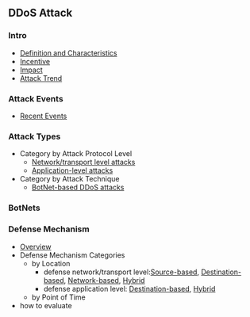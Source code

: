 DDoS Attack
---


### Intro
- [Definition and Characteristics](https://github.com/hxwang/Security-Summary/blob/master/DDoS/definition.md)
- [Incentive](https://github.com/hxwang/Security-Summary/blob/master/DDoS/incentive.md)
- [Impact]()
- [Attack Trend](https://github.com/hxwang/Security-Summary/blob/master/DDoS/trend.md)

### Attack Events
- [Recent Events](https://github.com/hxwang/Security-Summary/blob/master/DDoS/recentDDoSAttaks.md)


### Attack Types
- Category by Attack Protocol Level
    - [Network/transport level attacks](https://github.com/hxwang/Security-Summary/blob/master/DDoS/network-level-attack.md)
    - [Application-level attacks](https://github.com/hxwang/Security-Summary/blob/master/DDoS/application-level-attack.md)
- Category by Attack Technique
    - [BotNet-based DDoS attacks](https://github.com/hxwang/Security-Summary/blob/master/DDoS/botnet-based-DDoS-attack.md)
    
### BotNets


### Defense Mechanism
- [Overview](https://github.com/hxwang/Security-Summary/blob/master/DDoS/botnet-defense-mechanism.md)
- Defense Mechanism Categories
    - by Location 
        - defense network/transport level:[Source-based](https://github.com/hxwang/Security-Summary/blob/master/DDoS/defense-network-level-attack-by-location-source.md), [Destination-based](https://github.com/hxwang/Security-Summary/blob/master/DDoS/defense-network-level-attack-by-location-destination.md), [Network-based](https://github.com/hxwang/Security-Summary/blob/master/DDoS/defense-network-level-attack-by-location-network.md), [Hybrid](https://github.com/hxwang/Security-Summary/blob/master/DDoS/defense-network-level-attack-by-location-hybrid.md)
        - defense application level: [Destination-based](https://github.com/hxwang/Security-Summary/blob/master/DDoS/defense-application-level-attack-by-location-destination.md), [Hybrid](https://github.com/hxwang/Security-Summary/blob/master/DDoS/defense-application-level-attack-by-location-hybrid.md)
    - by Point of Time
- how to evaluate



